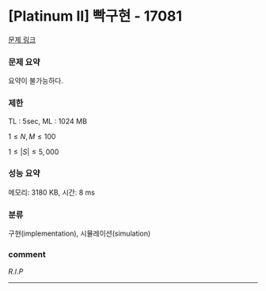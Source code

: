
# [Platinum II] 빡구현 - 17081

[문제 링크](https://www.acmicpc.net/problem/17081)

### 문제 요약

<p> 요약이 불가능하다. </p>

### 제한

TL : 5sec, ML : 1024 MB

$1 ≤ N, M ≤ 100$

$1 ≤ |S| ≤ 5,000$

### 성능 요약

메모리: 3180 KB, 시간: 8 ms

### 분류

구현(implementation), 시뮬레이션(simulation)

### comment

$R.I.P$

-----------------------------------------------------------------------------------------------------------------------------------------------------------------------
